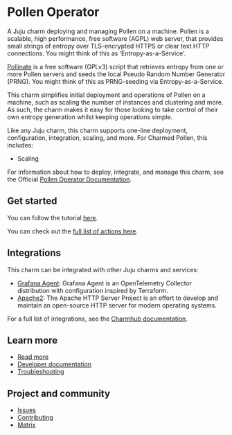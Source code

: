 # Pollen Operator

A Juju charm deploying and managing Pollen on a machine. Pollen is a scalable, high performance, free software (AGPL) web server,
that provides small strings of entropy over TLS-encrypted HTTPS or clear text HTTP connections. You might think of this as ‘Entropy-as-a-Service’.

[Pollinate](https://github.com/dustinkirkland/pollinate) is a free software (GPLv3) script that retrieves entropy from one
or more Pollen servers and seeds the local Pseudo Random Number Generator (PRNG). You might think of this as
PRNG-seeding via Entropy-as-a-Service.

This charm simplifies initial deployment and operations of Pollen on a machine, such as scaling the number of instances and
clustering and more. As such, the charm makes it easy for those looking to take control of their own entropy generation
whilst keeping operations simple.

Like any Juju charm, this charm supports one-line deployment, configuration, integration, scaling, and more.
For Charmed Pollen, this includes:
  - Scaling

For information about how to deploy, integrate, and manage this charm,
see the Official [Pollen Operator Documentation](https://charmhub.io/pollen/docs).

## Get started

You can follow the tutorial [here](https://charmhub.io/pollen/docs/how-to-relate-to-cos).

You can check out the [full list of actions here](https://charmhub.io/pollen/actions).

## Integrations

This charm can be integrated with other Juju charms and services:

  - [Grafana Agent](https://charmhub.io/grafana-agent-k8s): Grafana Agent is an OpenTelemetry Collector distribution with configuration inspired by Terraform.
  - [Apache2](https://charmhub.io/apache2): The Apache HTTP Server Project is an effort to develop and maintain an open-source HTTP server for modern operating systems.

For a full list of integrations, see the [Charmhub documentation](https://charmhub.io/pollen/integrations).

## Learn more
* [Read more](https://charmhub.io/pollen) <!--Link to the charm's official documentation-->
* [Developer documentation](https://github.com/canonical/pollen) <!--Link to any developer documentation-->
* [Troubleshooting](https://matrix.to/#/#charmhub-charmdev:ubuntu.com) <!--(Optional) Link to a page or section about troubleshooting/FAQ-->

## Project and community
* [Issues](https://github.com/canonical/pollen-operator/issues) <!--Link to GitHub issues (if applicable)-->
* [Contributing](https://charmhub.io/pollen/docs/how-to-contribute) <!--Link to any contribution guides-->
* [Matrix](https://matrix.to/#/#charmhub-charmdev:ubuntu.com) <!--Link to contact info (if applicable), e.g. Matrix channel-->
